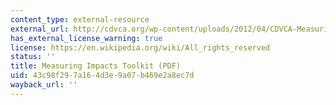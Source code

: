 ```yaml
---
content_type: external-resource
external_url: http://cdvca.org/wp-content/uploads/2012/04/CDVCA-Measuring-Impacts-Toolkit-TofC-and-Intro.pdf
has_external_license_warning: true
license: https://en.wikipedia.org/wiki/All_rights_reserved
status: ''
title: Measuring Impacts Toolkit (PDF)
uid: 43c98f29-7a16-4d3e-9a07-b469e2a8ec7d
wayback_url: ''
---
```

